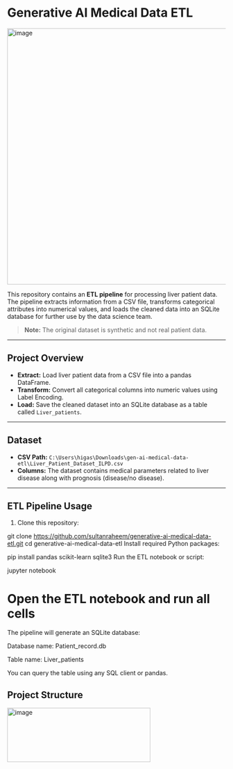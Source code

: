 # Generative AI Medical Data ETL

<img width="1166" height="590" alt="image" src="https://github.com/user-attachments/assets/a5195f34-4c06-4446-b5ff-70511f44f58f" />

This repository contains an **ETL pipeline** for processing liver patient data. The pipeline extracts information from a CSV file, transforms categorical attributes into numerical values, and loads the cleaned data into an SQLite database for further use by the data science team.

> **Note:** The original dataset is synthetic and not real patient data.

---

## Project Overview

- **Extract:** Load liver patient data from a CSV file into a pandas DataFrame.  
- **Transform:** Convert all categorical columns into numeric values using Label Encoding.  
- **Load:** Save the cleaned dataset into an SQLite database as a table called `Liver_patients`.

---

## Dataset

- **CSV Path:** `C:\Users\higas\Downloads\gen-ai-medical-data-etl\Liver_Patient_Dataset_ILPD.csv`  
- **Columns:** The dataset contains medical parameters related to liver disease along with prognosis (disease/no disease).  

---

## ETL Pipeline Usage

1. Clone this repository:

git clone https://github.com/sultanraheem/generative-ai-medical-data-etl.git
cd generative-ai-medical-data-etl
Install required Python packages:

pip install pandas scikit-learn sqlite3
Run the ETL notebook or script:

jupyter notebook
# Open the ETL notebook and run all cells
The pipeline will generate an SQLite database:

Database name: Patient_record.db

Table name: Liver_patients

You can query the table using any SQL client or pandas.

## Project Structure

<img width="330" height="125" alt="image" src="https://github.com/user-attachments/assets/fb10325b-f04b-4311-bfb9-24a461df8748" />

